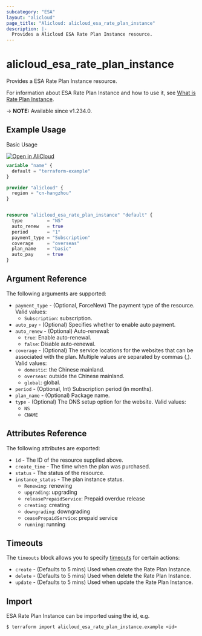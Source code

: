 ```yaml
---
subcategory: "ESA"
layout: "alicloud"
page_title: "Alicloud: alicloud_esa_rate_plan_instance"
description: |-
  Provides a Alicloud ESA Rate Plan Instance resource.
---
```


# alicloud_esa_rate_plan_instance

Provides a ESA Rate Plan Instance resource.



For information about ESA Rate Plan Instance and how to use it, see [What is Rate Plan Instance](https://www.alibabacloud.com/help/en/edge-security-acceleration/esa/product-overview/query-package-information).

-> **NOTE:** Available since v1.234.0.

## Example Usage

Basic Usage

<div style="display: block;margin-bottom: 40px;"><div class="oics-button" style="float: right;position: absolute;margin-bottom: 10px;">
  <a href="https://api.aliyun.com/terraform?resource=alicloud_esa_rate_plan_instance&exampleId=8a610a35-0473-4250-1ee5-cec23e2ec9dad16ea3e5&activeTab=example&spm=docs.r.esa_rate_plan_instance.0.8a610a3504&intl_lang=EN_US" target="_blank">
    <img alt="Open in AliCloud" src="https://img.alicdn.com/imgextra/i1/O1CN01hjjqXv1uYUlY56FyX_!!6000000006049-55-tps-254-36.svg" style="max-height: 44px; max-width: 100%;">
  </a>
</div></div>

```terraform
variable "name" {
  default = "terraform-example"
}

provider "alicloud" {
  region = "cn-hangzhou"
}


resource "alicloud_esa_rate_plan_instance" "default" {
  type         = "NS"
  auto_renew   = true
  period       = "1"
  payment_type = "Subscription"
  coverage     = "overseas"
  plan_name    = "basic"
  auto_pay     = true
}
```

## Argument Reference

The following arguments are supported:
* `payment_type` - (Optional, ForceNew) The payment type of the resource. Valid values:
  - `Subscription`: subscription.
* `auto_pay` - (Optional) Specifies whether to enable auto payment.
* `auto_renew` - (Optional) Auto-renewal:
  - `true`: Enable auto-renewal.
  - `false`: Disable auto-renewal.
* `coverage` - (Optional) The service locations for the websites that can be associated with the plan. Multiple values are separated by commas (,). Valid values:
  - `domestic`: the Chinese mainland.
  - `overseas`: outside the Chinese mainland.
  - `global`: global.
* `period` - (Optional, Int) Subscription period (in months).
* `plan_name` - (Optional) Package name.
* `type` - (Optional) The DNS setup option for the website. Valid values:
  - `NS`
  - `CNAME`

## Attributes Reference

The following attributes are exported:
* `id` - The ID of the resource supplied above.
* `create_time` - The time when the plan was purchased.
* `status` - The status of the resource.
* `instance_status` - The plan instance status.
  - `Renewing`: renewing
  - `upgrading`: upgrading
  - `releasePrepaidService`: Prepaid overdue release
  - `creating`: creating
  - `downgrading`: downgrading
  - `ceasePrepaidService`: prepaid service
  - `running`: running

## Timeouts

The `timeouts` block allows you to specify [timeouts](https://www.terraform.io/docs/configuration-0-11/resources.html#timeouts) for certain actions:
* `create` - (Defaults to 5 mins) Used when create the Rate Plan Instance.
* `delete` - (Defaults to 5 mins) Used when delete the Rate Plan Instance.
* `update` - (Defaults to 5 mins) Used when update the Rate Plan Instance.

## Import

ESA Rate Plan Instance can be imported using the id, e.g.

```shell
$ terraform import alicloud_esa_rate_plan_instance.example <id>
```